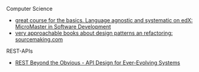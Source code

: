 Computer Science
- [great course for the basics. Language agnostic and systematic on edX: MicroMaster in Software Development](https://www.edx.org/micromasters/ubcx-software-development?index=product&queryID=dd047a9e7bf154dd6980c25f00088751&position=2)
- [very approachable books about design patterns an refactoring: sourcemaking.com](https://sourcemaking.com/)

REST-APIs
- [REST Beyond the Obvious - API Design for Ever-Evolving Systems](https://youtu.be/WDBUlu_lYas)
